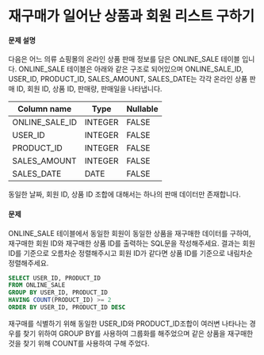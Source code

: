 # 재구매가 일어난 상품과 회원 리스트 구하기

#### 문제 설명

다음은 어느 의류 쇼핑몰의 온라인 상품 판매 정보를 담은 ONLINE_SALE 테이블 입니다. ONLINE_SALE 테이블은 아래와 같은 구조로 되어있으며 ONLINE_SALE_ID, USER_ID, PRODUCT_ID, SALES_AMOUNT, SALES_DATE는 각각 온라인 상품 판매 ID, 회원 ID, 상품 ID, 판매량, 판매일을 나타냅니다.

| Column name    | Type    | Nullable |
| -------------- | ------- | -------- |
| ONLINE_SALE_ID | INTEGER | FALSE    |
| USER_ID        | INTEGER | FALSE    |
| PRODUCT_ID     | INTEGER | FALSE    |
| SALES_AMOUNT   | INTEGER | FALSE    |
| SALES_DATE     | DATE    | FALSE    |

동일한 날짜, 회원 ID, 상품 ID 조합에 대해서는 하나의 판매 데이터만 존재합니다.

#### 문제

ONLINE_SALE 테이블에서 동일한 회원이 동일한 상품을 재구매한 데이터를 구하여, 재구매한 회원 ID와 재구매한 상품 ID를 출력하는 SQL문을 작성해주세요. 결과는 회원 ID를 기준으로 오름차순 정렬해주시고 회원 ID가 같다면 상품 ID를 기준으로 내림차순 정렬해주세요.

```sql
SELECT USER_ID, PRODUCT_ID
FROM ONLINE_SALE
GROUP BY USER_ID, PRODUCT_ID
HAVING COUNT(PRODUCT_ID) >= 2
ORDER BY USER_ID, PRODUCT_ID DESC
```

재구매를 식별하기 위해 동일한 USER_ID와 PRODUCT_ID조합이 여러변 나타나는 경우를 찾기 위하여 GROUP BY를 사용하여 그룹화를 해주었으며 같은 상품을 재구매한 것을 찾기 위해 COUNT를 사용하여 구해 주었다.
